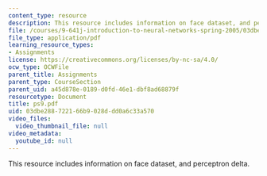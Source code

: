 ```yaml
---
content_type: resource
description: This resource includes information on face dataset, and perceptron delta.
file: /courses/9-641j-introduction-to-neural-networks-spring-2005/03dbe288722166b9028ddd0a6c33a570_ps9.pdf
file_type: application/pdf
learning_resource_types:
- Assignments
license: https://creativecommons.org/licenses/by-nc-sa/4.0/
ocw_type: OCWFile
parent_title: Assignments
parent_type: CourseSection
parent_uid: a45d878e-0189-d0fd-46e1-dbf8ad68879f
resourcetype: Document
title: ps9.pdf
uid: 03dbe288-7221-66b9-028d-dd0a6c33a570
video_files:
  video_thumbnail_file: null
video_metadata:
  youtube_id: null
---
```

This resource includes information on face dataset, and perceptron delta.